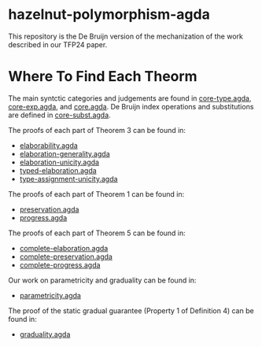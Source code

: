 # hazelnut-polymorphism-agda
This repository is the De Bruijn version of the mechanization of the work described in our TFP24 paper.

# Where To Find Each Theorm

The main syntctic categories and judgements are found in [core-type.agda](core-type.agda), [core-exp.agda](core-exp.agda), and [core.agda](core.agda). De Bruijn index operations and substitutions are defined in [core-subst.agda](core-subst.agda).

The proofs of each part of Theorem 3 can be found in:

- [elaborability.agda](elaborability.agda)
- [elaboration-generality.agda](elaboration-generality.agda)
- [elaboration-unicity.agda](elaboration-unicity.agda)
- [typed-elaboration.agda](typed-elaboration.agda)
- [type-assignment-unicity.agda](type-assignment-unicity.agda)

The proofs of each part of Theorem 1 can be found in:

- [preservation.agda](preservation.agda)
- [progress.agda](progress.agda)

The proofs of each part of Theorem 5 can be found in:

- [complete-elaboration.agda](complete-elaboration.agda)
- [complete-preservation.agda](complete-preservation.agda)
- [complete-progress.agda](complete-progress.agda)

Our work on parametricity and graduality can be found in:

- [parametricity.agda](parametricity.agda)

The proof of the static gradual guarantee (Property 1 of Definition 4) can be found in:
  
- [graduality.agda](graduality.agda)
